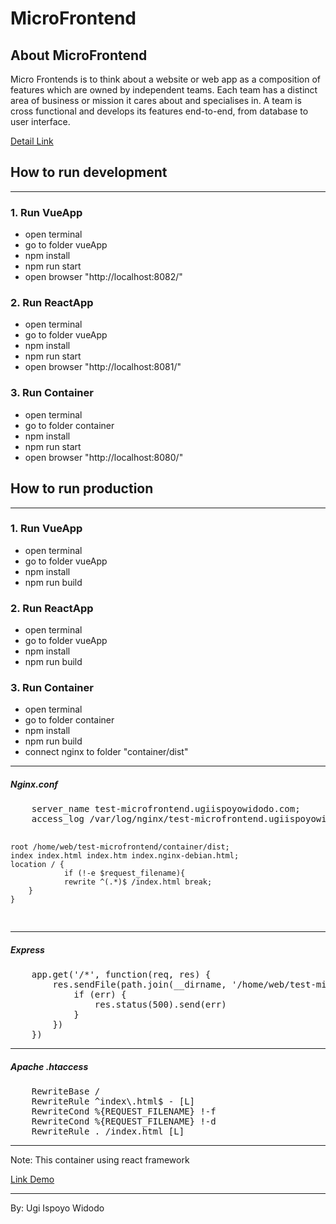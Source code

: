 <h1>MicroFrontend</h1>
<h2>About MicroFrontend</h2>
<p>Micro Frontends is to think about a website or web app as a composition of features which are owned by independent teams. Each team has a distinct area of business or mission it cares about and specialises in. A team is cross functional and develops its features end-to-end, from database to user interface.</p>
<span>
    <a href="https://micro-frontends.org/">Detail Link</a>
</span>
</hr>
<h2>How to run development</h2>
<hr/>
<h3>1. Run VueApp</h3>
<ul>
    <li>open terminal</l1>
    <li>go to folder vueApp</l1>
    <li>npm install</li>
    <li>npm run start</li>
    <li>open browser "http://localhost:8082/"</li>
</ul>
</hr/>
<h3>2. Run ReactApp</h3>
<ul>
    <li>open terminal</l1>
    <li>go to folder vueApp</l1>
    <li>npm install</li>
    <li>npm run start</li>
    <li>open browser "http://localhost:8081/"</li>
</ul>
</hr/>
<h3>3. Run Container</h3>
<ul>
    <li>open terminal</l1>
    <li>go to folder container</l1>
    <li>npm install</li>
    <li>npm run start</li>
    <li>open browser "http://localhost:8080/"</li>
</ul>
<h2>How to run production</h2>
<hr/>
<h3>1. Run VueApp</h3>
<ul>
    <li>open terminal</l1>
    <li>go to folder vueApp</l1>
    <li>npm install</li>
    <li>npm run build</li>
</ul>
</hr/>
<h3>2. Run ReactApp</h3>
<ul>
    <li>open terminal</l1>
    <li>go to folder vueApp</l1>
    <li>npm install</li>
    <li>npm run build</li>
</ul>
</hr/>
<h3>3. Run Container</h3>
<ul>
    <li>open terminal</l1>
    <li>go to folder container</l1>
    <li>npm install</li>
    <li>npm run build</li>
    <li>connect nginx to folder "container/dist"</li>
</ul>
<hr/>
<h5>Nginx.conf</h5>
<pre>
    server_name test-microfrontend.ugiispoyowidodo.com;
    access_log /var/log/nginx/test-microfrontend.ugiispoyowidodo.log;

    root /home/web/test-microfrontend/container/dist;
    index index.html index.htm index.nginx-debian.html;
    location / {
                if (!-e $request_filename){
                rewrite ^(.*)$ /index.html break;
        }
    }
</pre>
<hr/>
<h5>Express</h5>
<pre>
    app.get('/*', function(req, res) {
        res.sendFile(path.join(__dirname, '/home/web/test-microfrontend/container/dist/index.html'), function(err) {
            if (err) {
                res.status(500).send(err)
            }
        })
    })
</pre>
<hr/>
<h5>Apache .htaccess</h5>
<pre>
    RewriteBase /
    RewriteRule ^index\.html$ - [L]
    RewriteCond %{REQUEST_FILENAME} !-f
    RewriteCond %{REQUEST_FILENAME} !-d
    RewriteRule . /index.html [L]
</pre>
<hr/>
<p>Note: This container using react framework</p>
<a href="http://test-microfrontend.ugiispoyowidodo.com/" target="_blank">
    Link Demo
</a>
<hr/>
<span>By: Ugi Ispoyo Widodo</span>